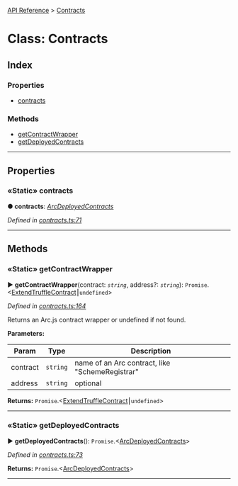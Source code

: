 [API Reference](../README.md) > [Contracts](../classes/Contracts.md)



# Class: Contracts

## Index

### Properties

* [contracts](Contracts.md#contracts)


### Methods

* [getContractWrapper](Contracts.md#getContractWrapper)
* [getDeployedContracts](Contracts.md#getDeployedContracts)



---
## Properties
<a id="contracts"></a>

### «Static» contracts

**●  contracts**:  *[ArcDeployedContracts](../interfaces/ArcDeployedContracts.md)* 

*Defined in [contracts.ts:71](https://github.com/daostack/arc.js/blob/616f6e7/lib/contracts.ts#L71)*





___


## Methods
<a id="getContractWrapper"></a>

### «Static» getContractWrapper

► **getContractWrapper**(contract: *`string`*, address?: *`string`*): `Promise`.<[ExtendTruffleContract](ExtendTruffleContract.md)⎮`undefined`>



*Defined in [contracts.ts:164](https://github.com/daostack/arc.js/blob/616f6e7/lib/contracts.ts#L164)*



Returns an Arc.js contract wrapper or undefined if not found.


**Parameters:**

| Param | Type | Description |
| ------ | ------ | ------ |
| contract | `string`   |  name of an Arc contract, like "SchemeRegistrar" |
| address | `string`   |  optional |





**Returns:** `Promise`.<[ExtendTruffleContract](ExtendTruffleContract.md)⎮`undefined`>





___

<a id="getDeployedContracts"></a>

### «Static» getDeployedContracts

► **getDeployedContracts**(): `Promise`.<[ArcDeployedContracts](../interfaces/ArcDeployedContracts.md)>



*Defined in [contracts.ts:73](https://github.com/daostack/arc.js/blob/616f6e7/lib/contracts.ts#L73)*





**Returns:** `Promise`.<[ArcDeployedContracts](../interfaces/ArcDeployedContracts.md)>





___


